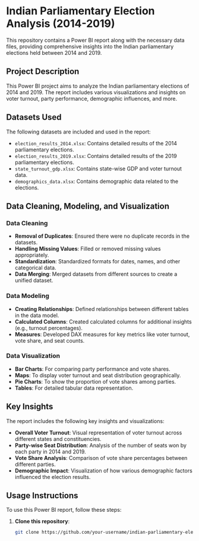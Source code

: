 # Indian Parliamentary Election Analysis (2014-2019)

This repository contains a Power BI report along with the necessary data files, providing comprehensive insights into the Indian parliamentary elections held between 2014 and 2019.

## Project Description

This Power BI project aims to analyze the Indian parliamentary elections of 2014 and 2019. The report includes various visualizations and insights on voter turnout, party performance, demographic influences, and more.

## Datasets Used

The following datasets are included and used in the report:
- `election_results_2014.xlsx`: Contains detailed results of the 2014 parliamentary elections.
- `election_results_2019.xlsx`: Contains detailed results of the 2019 parliamentary elections.
- `state_turnout_gdp.xlsx`: Contains state-wise GDP and voter turnout data.
- `demographics_data.xlsx`: Contains demographic data related to the elections.

## Data Cleaning, Modeling, and Visualization

### Data Cleaning
- **Removal of Duplicates**: Ensured there were no duplicate records in the datasets.
- **Handling Missing Values**: Filled or removed missing values appropriately.
- **Standardization**: Standardized formats for dates, names, and other categorical data.
- **Data Merging**: Merged datasets from different sources to create a unified dataset.

### Data Modeling
- **Creating Relationships**: Defined relationships between different tables in the data model.
- **Calculated Columns**: Created calculated columns for additional insights (e.g., turnout percentages).
- **Measures**: Developed DAX measures for key metrics like voter turnout, vote share, and seat counts.

### Data Visualization
- **Bar Charts**: For comparing party performance and vote shares.
- **Maps**: To display voter turnout and seat distribution geographically.
- **Pie Charts**: To show the proportion of vote shares among parties.
- **Tables**: For detailed tabular data representation.

## Key Insights

The report includes the following key insights and visualizations:
- **Overall Voter Turnout**: Visual representation of voter turnout across different states and constituencies.
- **Party-wise Seat Distribution**: Analysis of the number of seats won by each party in 2014 and 2019.
- **Vote Share Analysis**: Comparison of vote share percentages between different parties.
- **Demographic Impact**: Visualization of how various demographic factors influenced the election results.

## Usage Instructions

To use this Power BI report, follow these steps:

1. **Clone this repository**:
   ```bash
   git clone https://github.com/your-username/indian-parliamentary-election-analysis.git

